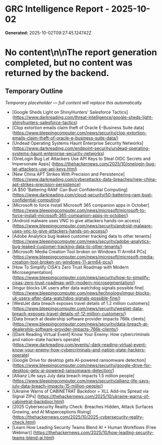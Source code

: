 # GRC Intelligence Report - 2025-10-02
**Generated:** 2025-10-02T09:27:45.124742Z
# No content\n\nThe report generation completed, but no content was returned by the backend.

## Temporary Outline
_Temporary placeholder — full content will replace this automatically._
- [Google Sheds Light on ShinyHunters' Salesforce Tactics] (https://www.darkreading.com/threat-intelligence/google-sheds-light-shinyhunters-salesforce-tactics)
- [Clop extortion emails claim theft of Oracle E-Business Suite data] (https://www.bleepingcomputer.com/news/security/clop-extortion-emails-claim-theft-of-oracle-e-business-suite-data/)
- [Undead Operating Systems Haunt Enterprise Security Networks] (https://www.darkreading.com/endpoint-security/undead-operating-systems-haunt-enterprise-security-networks)
- [OneLogin Bug Let Attackers Use API Keys to Steal OIDC Secrets and Impersonate Apps] (https://thehackernews.com/2025/10/onelogin-bug-let-attackers-use-api-keys.html)
- [New China APT Strikes With Precision and Persistence] (https://www.darkreading.com/cyberattacks-data-breaches/new-china-apt-strikes-precision-persistence)
- [A $50 'Battering RAM' Can Bust Confidential Computing] (https://www.darkreading.com/cloud-security/50-battering-ram-bust-confidential-computing)
- [Microsoft to force install Microsoft 365 companion apps in October] (https://www.bleepingcomputer.com/news/microsoft/microsoft-to-force-install-microsoft-365-companion-apps-in-october/)
- [Android malware uses VNC to give attackers hands-on access] (https://www.bleepingcomputer.com/news/security/android-malware-uses-vnc-to-give-attackers-hands-on-access/)
- [Adobe Analytics bug leaked customer tracking data to other tenants] (https://www.bleepingcomputer.com/news/security/adobe-analytics-bug-leaked-customer-tracking-data-to-other-tenants/)
- [Microsoft: Media Creation Tool broken on Windows 11 Arm64 PCs] (https://www.bleepingcomputer.com/news/microsoft/microsoft-media-creation-tool-broken-on-windows-11-arm64-pcs/)
- [How To Simplify CISA's Zero Trust Roadmap with Modern Microsegmentation] (https://www.bleepingcomputer.com/news/security/how-to-simplify-cisas-zero-trust-roadmap-with-modern-microsegmentation/)
- [Imgur blocks UK users after data watchdog signals possible fine] (https://www.bleepingcomputer.com/news/technology/imgur-blocks-uk-users-after-data-watchdog-signals-possible-fine/)
- [WestJet data breach exposes travel details of 1.2 million customers] (https://www.bleepingcomputer.com/news/security/westjet-data-breach-exposes-travel-details-of-12-million-customers/)
- [Data breach at dealership software provider impacts 766k clients] (https://www.bleepingcomputer.com/news/security/data-breach-at-dealership-software-provider-impacts-766k-clients/)
- [[Dark Reading Virtual Event] Know Your Enemy: How cybercriminals and nation-state hackers operate] (https://www.darkreading.com/events/-dark-reading-virtual-event-know-your-enemy-how-cybercriminals-and-nation-state-hackers-operate)
- [Google Drive for desktop gets AI-powered ransomware detection] (https://www.bleepingcomputer.com/news/security/google-drive-for-desktop-gets-ai-powered-ransomware-detection/)
- [Allianz Life says July data breach impacts 1.5 million people] (https://www.bleepingcomputer.com/news/security/allianz-life-says-july-data-breach-impacts-15-million-people/)
- [Ukraine Warns of CABINETRAT Backdoor + XLL Add-ins Spread via Signal ZIPs] (https://thehackernews.com/2025/10/ukraine-warns-of-cabinetrat-backdoor.html)
- [2025 Cybersecurity Reality Check: Breaches Hidden, Attack Surfaces Growing, and AI Misperceptions Rising] (https://thehackernews.com/2025/10/2025-cybersecurity-reality-check.html)
- [Learn How Leading Security Teams Blend AI + Human Workflows (Free Webinar)] (https://thehackernews.com/2025/10/how-leading-security-teams-blend-ai.html)
